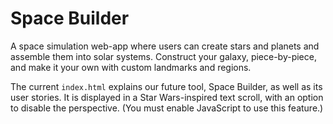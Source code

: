 # Space Builder
A space simulation web-app where users can create stars and planets and assemble them into solar systems. Construct your galaxy, piece-by-piece, and make it your own with custom landmarks and regions.

The current `index.html` explains our future tool, Space Builder, as well as its user stories. It is displayed in a Star Wars-inspired text scroll, with an option to disable the perspective. (You must enable JavaScript to use this feature.)
